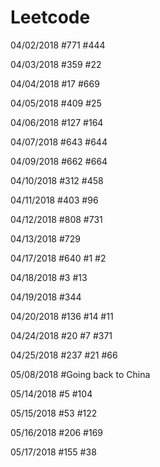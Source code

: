 # Leetcode

04/02/2018
#771 #444

04/03/2018
#359 #22

04/04/2018
#17 #669

04/05/2018
#409 #25

04/06/2018
#127 #164

04/07/2018
#643 #644 

04/09/2018
#662 #664

04/10/2018
#312 #458

04/11/2018
#403 #96

04/12/2018
#808 #731

04/13/2018
#729

04/17/2018
#640 #1 #2

04/18/2018
#3 #13

04/19/2018
#344

04/20/2018
#136 #14 #11

04/24/2018
#20 #7 #371

04/25/2018
#237 #21 #66

05/08/2018
#Going back to China

05/14/2018
#5 #104

05/15/2018
#53 #122

05/16/2018
#206 #169 

05/17/2018
#155 #38